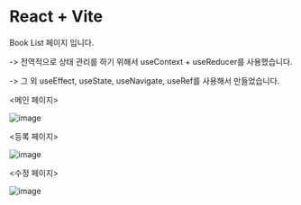 # React + Vite

Book List 페이지 입니다.

-> 전역적으로 상태 관리를 하기 위해서 useContext + useReducer를 사용했습니다.

-> 그 외 useEffect, useState, useNavigate, useRef를 사용해서 만들었습니다.

<메인 페이지>

![image](https://github.com/user-attachments/assets/77ca3d06-54e5-4a36-8613-0197347836cd)

<등록 페이지>

![image](https://github.com/user-attachments/assets/ced6641b-1020-4530-b98d-e065a75a4df3)


<수정 페이지>

![image](https://github.com/user-attachments/assets/a5c864d8-7371-4a69-b471-2bb1813f8406)
